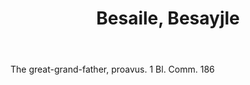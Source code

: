 ---
title: Besaile, Besayjle
letter: B
permalink: "/definitions/bld-besaile-besayjle.html"
body: The great-grand-father, proavus. 1 Bl. Comm. 186
published_at: '2018-07-07'
source: Black's Law Dictionary 2nd Ed (1910)
layout: post
---